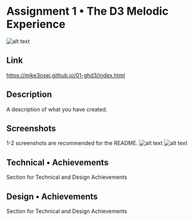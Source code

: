 Assignment 1 • The D3 Melodic Experience  
===
![alt text](https://github.com/mike3osei/01-ghd3/blob/main/map.png)


## Link
https://mike3osei.github.io/01-ghd3/index.html


## Description 
A description of what you have created. 

## Screenshots 
1-2 screenshots are recommended for the README.
![alt text](https://github.com/mike3osei/01-ghd3/blob/main/screen2.png)
![alt text](https://github.com/mike3osei/01-ghd3/blob/main/screen1.png)

## Technical • Achievements  
Section for Technical and Design Achievements

## Design • Achievements  
Section for Technical and Design Achievements

